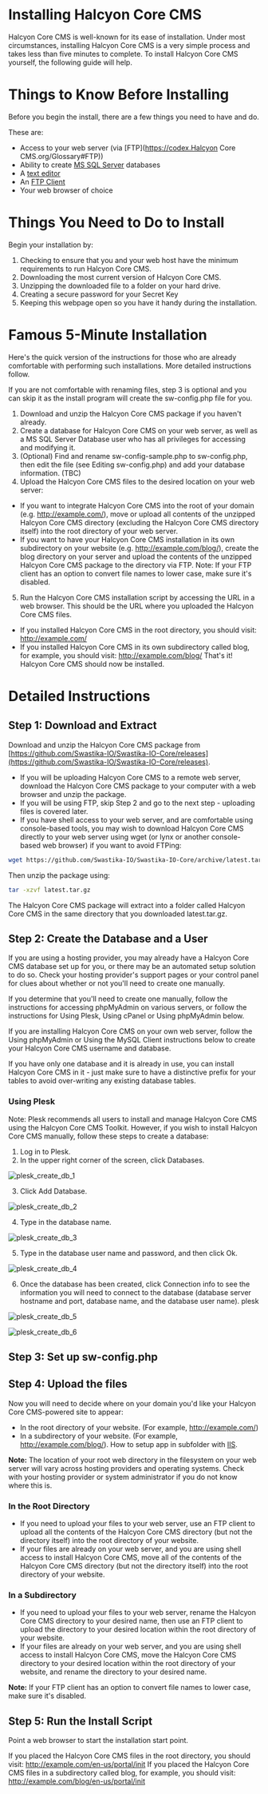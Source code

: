 # Installing Halcyon Core CMS

Halcyon Core CMS is well-known for its ease of installation. Under most circumstances, installing Halcyon Core CMS is a very simple process and takes less than five minutes to complete. To install Halcyon Core CMS yourself, the following guide will help.

# Things to Know Before Installing

Before you begin the install, there are a few things you need to have and do.

These are:

- Access to your web server (via [FTP](https://codex.Halcyon Core CMS.org/Glossary#FTP))
- Ability to create [MS SQL Server](https://docs.microsoft.com/en-us/sql/relational-databases/databases/create-a-database) databases
- A [text editor](https://notepad-plus-plus.org/)
- An [FTP Client](https://filezilla-project.org/)
- Your web browser of choice

# Things You Need to Do to Install

Begin your installation by:

1. Checking to ensure that you and your web host have the minimum requirements to run Halcyon Core CMS.
2. Downloading the most current version of Halcyon Core CMS.
3. Unzipping the downloaded file to a folder on your hard drive.
4. Creating a secure password for your Secret Key
5. Keeping this webpage open so you have it handy during the installation.

# Famous 5-Minute Installation

Here's the quick version of the instructions for those who are already comfortable with performing such installations. More detailed instructions follow.

If you are not comfortable with renaming files, step 3 is optional and you can skip it as the install program will create the sw-config.php file for you.

1. Download and unzip the Halcyon Core CMS package if you haven't already.
2. Create a database for Halcyon Core CMS on your web server, as well as a MS SQL Server Database user who has all privileges for accessing and modifying it.
3. (Optional) Find and rename sw-config-sample.php to sw-config.php, then edit the file (see Editing sw-config.php) and add your database information. (TBC)
4. Upload the Halcyon Core CMS files to the desired location on your web server:
 - If you want to integrate Halcyon Core CMS into the root of your domain (e.g. http://example.com/), move or upload all contents of the unzipped Halcyon Core CMS directory (excluding the Halcyon Core CMS directory itself) into the root directory of your web server.
 - If you want to have your Halcyon Core CMS installation in its own subdirectory on your website (e.g. http://example.com/blog/), create the blog directory on your server and upload the contents of the unzipped Halcyon Core CMS package to the directory via FTP.
Note: If your FTP client has an option to convert file names to lower case, make sure it's disabled.

5. Run the Halcyon Core CMS installation script by accessing the URL in a web browser. This should be the URL where you uploaded the Halcyon Core CMS files.
 - If you installed Halcyon Core CMS in the root directory, you should visit: http://example.com/
 - If you installed Halcyon Core CMS in its own subdirectory called blog, for example, you should visit: http://example.com/blog/
That's it! Halcyon Core CMS should now be installed.

# Detailed Instructions
## Step 1: Download and Extract
Download and unzip the Halcyon Core CMS package from [https://github.com/Swastika-IO/Swastika-IO-Core/releases](https://github.com/Swastika-IO/Swastika-IO-Core/releases).

 - If you will be uploading Halcyon Core CMS to a remote web server, download the Halcyon Core CMS package to your computer with a web browser and unzip the package.
 - If you will be using FTP, skip Step 2 and go to the next step - uploading files is covered later.
 - If you have shell access to your web server, and are comfortable using console-based tools, you may wish to download Halcyon Core CMS directly to your web server using wget (or lynx or another console-based web browser) if you want to avoid FTPing:

```bash
wget https://github.com/Swastika-IO/Swastika-IO-Core/archive/latest.tar.gz
```
Then unzip the package using: 
```bash
tar -xzvf latest.tar.gz 
```

The Halcyon Core CMS package will extract into a folder called Halcyon Core CMS in the same directory that you downloaded latest.tar.gz.

## Step 2: Create the Database and a User

If you are using a hosting provider, you may already have a Halcyon Core CMS database set up for you, or there may be an automated setup solution to do so. Check your hosting provider's support pages or your control panel for clues about whether or not you'll need to create one manually.

If you determine that you'll need to create one manually, follow the instructions for accessing phpMyAdmin on various servers, or follow the instructions for Using Plesk, Using cPanel or Using phpMyAdmin below.

If you are installing Halcyon Core CMS on your own web server, follow the Using phpMyAdmin or Using the MySQL Client instructions below to create your Halcyon Core CMS username and database.

If you have only one database and it is already in use, you can install Halcyon Core CMS in it - just make sure to have a distinctive prefix for your tables to avoid over-writing any existing database tables.

### Using Plesk

Note: Plesk recommends all users to install and manage Halcyon Core CMS using the Halcyon Core CMS Toolkit. However, if you wish to install Halcyon Core CMS manually, follow these steps to create a database:

1. Log in to Plesk.
2. In the upper right corner of the screen, click Databases.

 ![plesk_create_db_1](_images/plesk_create_db_1.png)

3. Click Add Database.

 ![plesk_create_db_2](_images/plesk_create_db_2.png)

4. Type in the database name.

 ![plesk_create_db_3](_images/plesk_create_db_3.png)

5. Type in the database user name and password, and then click Ok.

 ![plesk_create_db_4](_images/plesk_create_db_4.png)

6. Once the database has been created, click Connection info to see the information you will need to connect to the database (database server hostname and port, database name, and the database user name). plesk 

 ![plesk_create_db_5](_images/plesk_create_db_5.png)

 ![plesk_create_db_6](_images/plesk_create_db_6.png)

## Step 3: Set up sw-config.php

## Step 4: Upload the files

Now you will need to decide where on your domain you'd like your Halcyon Core CMS-powered site to appear:

- In the root directory of your website. (For example, http://example.com/)
- In a subdirectory of your website. (For example, http://example.com/blog/). How to setup app in subfolder with [IIS](https://docs.microsoft.com/en-us/iis/configuration/system.applicationhost/sites/site/application/).

**Note:** The location of your root web directory in the filesystem on your web server will vary across hosting providers and operating systems. Check with your hosting provider or system administrator if you do not know where this is.

### In the Root Directory
- If you need to upload your files to your web server, use an FTP client to upload all the contents of the Halcyon Core CMS directory (but not the directory itself) into the root directory of your website.
- If your files are already on your web server, and you are using shell access to install Halcyon Core CMS, move all of the contents of the Halcyon Core CMS directory (but not the directory itself) into the root directory of your website.

### In a Subdirectory
- If you need to upload your files to your web server, rename the Halcyon Core CMS directory to your desired name, then use an FTP client to upload the directory to your desired location within the root directory of your website.
- If your files are already on your web server, and you are using shell access to install Halcyon Core CMS, move the Halcyon Core CMS directory to your desired location within the root directory of your website, and rename the directory to your desired name.

**Note:** If your FTP client has an option to convert file names to lower case, make sure it's disabled.

## Step 5: Run the Install Script

Point a web browser to start the installation start point.

If you placed the Halcyon Core CMS files in the root directory, you should visit: http://example.com/en-us/portal/init
If you placed the Halcyon Core CMS files in a subdirectory called blog, for example, you should visit: http://example.com/blog/en-us/portal/init

